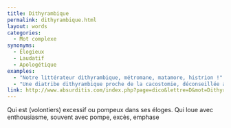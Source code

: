 ```yaml
---
title: Dithyrambique
permalink: dithyrambique.html
layout: words
categories:
  - Mot complexe
synonyms:
  - Élogieux
  - Laudatif
  - Apologétique
examples:
  - "Notre littérateur dithyrambique, métromane, matamore, histrion !"
  - "Une diatribe dithyrambique proche de la cacostomie, déconseillée aux apopathodiaphulatophobes !"
link: http://www.absurditis.com/index.php?page=dico&lettre=D&mot=Dithyrambique
---
```


Qui est (volontiers) excessif ou pompeux dans ses éloges. Qui loue avec enthousiasme, souvent avec pompe, excès, emphase

